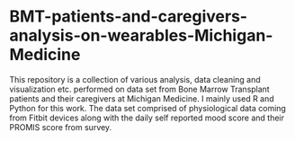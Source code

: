 # BMT-patients-and-caregivers-analysis-on-wearables-Michigan-Medicine

This repository is a collection of various analysis, data cleaning and visualization etc. performed on data set from Bone Marrow Transplant patients and their caregivers at Michigan Medicine. I mainly used R and Python for this work. The data set comprised of physiological data coming from Fitbit devices along with the daily self reported mood score and their PROMIS score from survey.  
